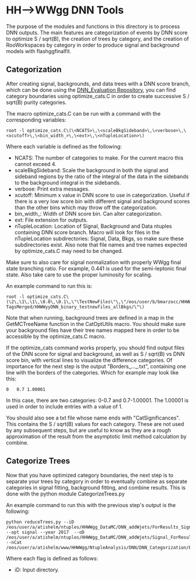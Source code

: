 # HH-->WWgg DNN Tools 

The purpose of the modules and functions in this directory is to process DNN outputs. The main features are categorization of events by DNN score to optimize S / sqrt(B), the creation of trees by category, and the creation of RooWorkspaces by category in order to produce signal and background models with flashggfinalfit.

## Categorization

After creating signal, backgrounds, and data trees with a DNN score branch, which can be done using the [DNN_Evaluation Repository](https://github.com/bmarzocc/DNN_Evaluation), you can find category boundaries using optimize_cats.C in order to create successive S / sqrt(B) purity categories.

The macro optimize_cats.C can be run with a command with the corresponding variables:

    root -l optimize_cats.C\(\<NCATS>\,\<scaleBkgSideband>\,\<verbose>\,\<xcutoff>\,\<bin_width_>\,\<ext>\,\<nTupleLocation>\)

Where each variable is defined as the following:

- NCATS: The number of categories to make. For the current macro this cannot exceed 4. 
- scaleBkgSideband: Scale the background in both the signal and sideband regions by the ratio of the integral of the data in the sidebands to the background integral in the sidebands. 
- verbose: Print extra messages.
- xcutoff: Minimum x value in DNN score to use in categorization. Useful if there is a very low score bin with different signal and background scores than the other bins which may throw off the categorization.
- bin_width_: Width of DNN score bin. Can alter categorization. 
- ext: File extension for outputs.
- nTupleLocation: Location of Signal, Background and Data ntuples containing DNN score branch. Macro will look for files in the nTupleLocation subdirectories: Signal, Data, Bkgs, so make sure these subdirectories exist. Also note that file names and tree names expected by optimize_cats.C may need to be changed. 

Make sure to also care for signal normalization with properly WWgg final state branching ratio. For example, 0.441 is used for the semi-leptonic final state. Also take care to use the proper luminosity for scaling.  

An example command to run this is:

    root -l optimize_cats.C\(\2\,\1\,\1\,\0.0\,\0.1\,\"\TestNewFiles\"\,\"/eos/user/b/bmarzocc/HHWWgg/HHWWgg_DataSignalMCnTuples/PromptPromptApplied-TagsMerged/HHWWyyDNN_binary_testnewfiles_allBkgs/\"\)

Note that when running, background trees are defined in a map in the GetMCTreeName function in the CatOptUtils macro. You should make sure your background files have their tree names mapped here in order to be accessible by the optimize_cats.C macro. 

If the optimize_cats command works properly, you should find output files of the DNN score for signal and background, as well as S / sqrt(B) vs DNN score bin, with vertical lines to visualize the difference categories. Of importance for the next step is the output "Borders_..._.txt", containing one line with the borders of the categories. Which for example may look like this: 

    0	0.7	1.00001	

In this case, there are two categories: 0-0.7 and 0.7-1.00001. The 1.00001 is used in order to include entries with a value of 1. 

You should also see a txt file whose name ends with "CatSignificances". This contains the S / sqrt(B) values for each category. These are not used by any subsequent steps, but are useful to know as they are a rough approximation of the result from the asymptotic limit method calculation by combine. 

## Categorize Trees

Now that you have optimized category boundaries, the next step is to separate your trees by category in order to eventually combine as separate categories in signal fitting, background fitting, and combine results. This is done with the python module CategorizeTrees.py 

An example command to run this with the previous step's output is the following:

    python reduceTrees.py --iD /eos/user/a/atishelm/ntuples/HHWWgg_DataMC/DNN_addWjets/ForResults_Signal_Combined/ --opt signal --year 2017  --oD /eos/user/a/atishelm/ntuples/HHWWgg_DataMC/DNN_addWjets/Signal_ForResults_Skimmed/ --nCat /eos/user/a/atishelm/www/HHWWgg/NtupleAnalysis/DNN/DNN_Categorization/Borders_noSidebandScale_3cats.txt

Where each flag is defined as follows:

- iD: Input directory. 